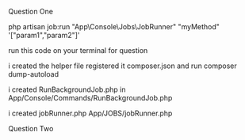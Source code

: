 Question One

php artisan job:run "App\Console\Jobs\JobRunner" "myMethod" '["param1","param2"]'

run this code on your terminal for question 

i created the helper file registered it composer.json and run composer dump-autoload

i created RunBackgroundJob.php in App/Console/Commands/RunBackgroundJob.php

i created jobRunner.php  App/JOBS/jobRunner.php



Question Two